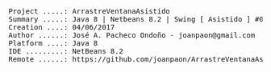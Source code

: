 <pre>

Project .....: ArrastreVentanaAsistido
Summary .....: Java 8 | Netbeans 8.2 | Swing [ Asistido ] #02
Creation ....: 04/06/2017
Author ......: José A. Pacheco Ondoño - joanpaon@gmail.com
Platform ....: Java 8
IDE .........: NetBeans 8.2
Remote ......: https://github.com/joanpaon/ArrastreVentanaAsistido.git

</pre>
